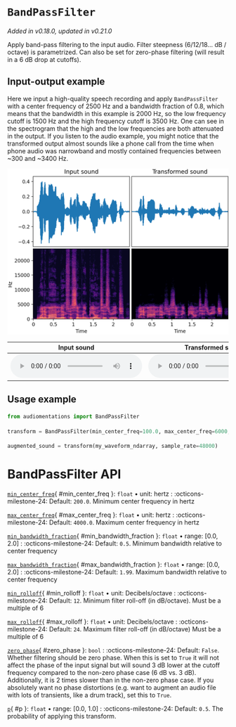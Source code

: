 # `BandPassFilter`

_Added in v0.18.0, updated in v0.21.0_

Apply band-pass filtering to the input audio. Filter steepness (6/12/18... dB / octave)
is parametrized. Can also be set for zero-phase filtering (will result in a 6 dB drop at
cutoffs).

## Input-output example

Here we input a high-quality speech recording and apply `BandPassFilter` with a center
frequency of 2500 Hz and a bandwidth fraction of 0.8, which means that the bandwidth in
this example is 2000 Hz, so the low frequency cutoff is 1500 Hz and the high frequency
cutoff is 3500 Hz. One can see in the spectrogram that the high and the low frequencies
are both attenuated in the output. If you listen to the audio example, you might notice
that the transformed output almost sounds like a phone call from the time when
phone audio was narrowband and mostly contained frequencies between ~300 and ~3400 Hz.

![Input-output waveforms and spectrograms](BandPassFilter.webp)

| Input sound                                                                           | Transformed sound                                                                           |
|---------------------------------------------------------------------------------------|---------------------------------------------------------------------------------------------|
| <audio controls><source src="../BandPassFilter_input.flac" type="audio/flac"></audio> | <audio controls><source src="../BandPassFilter_transformed.flac" type="audio/flac"></audio> | 

## Usage example

```python
from audiomentations import BandPassFilter

transform = BandPassFilter(min_center_freq=100.0, max_center_freq=6000, p=1.0)

augmented_sound = transform(my_waveform_ndarray, sample_rate=48000)
```

# BandPassFilter API

[`min_center_freq`](#min_center_freq){ #min_center_freq }: `float` • unit: hertz
:   :octicons-milestone-24: Default: `200.0`. Minimum center frequency in hertz

[`max_center_freq`](#max_center_freq){ #max_center_freq }: `float` • unit: hertz
:   :octicons-milestone-24: Default: `4000.0`. Maximum center frequency in hertz

[`min_bandwidth_fraction`](#min_bandwidth_fraction){ #min_bandwidth_fraction }: `float` • range: [0.0, 2.0]
:   :octicons-milestone-24: Default: `0.5`. Minimum bandwidth relative to center frequency

[`max_bandwidth_fraction`](#max_bandwidth_fraction){ #max_bandwidth_fraction }: `float` • range: [0.0, 2.0]
:   :octicons-milestone-24: Default: `1.99`. Maximum bandwidth relative to center frequency

[`min_rolloff`](#min_rolloff){ #min_rolloff }: `float` • unit: Decibels/octave
:   :octicons-milestone-24: Default: `12`. Minimum filter roll-off (in dB/octave).
    Must be a multiple of 6

[`max_rolloff`](#max_rolloff){ #max_rolloff }: `float` • unit: Decibels/octave
:   :octicons-milestone-24: Default: `24`. Maximum filter roll-off (in dB/octave)
    Must be a multiple of 6

[`zero_phase`](#zero_phase){ #zero_phase }: `bool`
:   :octicons-milestone-24: Default: `False`. Whether filtering should be zero phase.
    When this is set to `True` it will not affect the phase of the input signal but will
    sound 3 dB lower at the cutoff frequency compared to the non-zero phase case (6 dB
    vs. 3 dB). Additionally, it is 2 times slower than in the non-zero phase case. If
    you absolutely want no phase distortions (e.g. want to augment an audio file with
    lots of transients, like a drum track), set this to `True`.

[`p`](#p){ #p }: `float` • range: [0.0, 1.0]
:   :octicons-milestone-24: Default: `0.5`. The probability of applying this transform.
